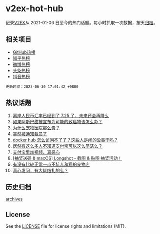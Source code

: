 # v2ex-hot-hub

 记录[V2EX](https://www.v2ex.com/)从 2021-01-06 日至今的热门话题。每小时抓取一次数据，按天[归档](archives)。
 
 ## 相关项目

- [GitHub热榜](https://github.com/it985/github-hot-hub)
- [知乎热榜](https://github.com/it985/zhihu-hot-hub)
- [微博热榜](https://github.com/it985/weibo-hot-hub)
- [头条热榜](https://github.com/it985/toutiao-hot-hub)
- [抖音热榜](https://github.com/it985/douyin-hot-hub)


 `更新时间：2023-06-30 17:01:42 +0800`

## 热议话题

1. [离岸人民币汇率已经到了 7.25 了，未来还会再降么](https://www.v2ex.com/t/952927)
1. [如果阿斯巴甜被宣布为可能的致癌物该怎么办？](https://www.v2ex.com/t/952818)
1. [为什么宠物医院那么贵？](https://www.v2ex.com/t/952915)
1. [突然被通知裁员了](https://www.v2ex.com/t/952885)
1. [docker hub 怎么访问不了了？这些人是闲的没事干吗？](https://www.v2ex.com/t/952876)
1. [居然有这么多人不知道支付宝可以这么简洁么？](https://www.v2ex.com/t/952919)
1. [支付宝里加视频，真恶心](https://www.v2ex.com/t/952879)
1. [[抽奖送码 & macOS] Longshot - 截图 & 贴图 抽奖活动！](https://www.v2ex.com/t/952845)
1. [有没有比较正常一点不坑人和猫的宠物店](https://www.v2ex.com/t/952871)
1. [真心发问，有大佬结扎的么？](https://www.v2ex.com/t/953000)

## 历史归档

[archives](archives)

## License

See the [LICENSE](LICENSE) file for license rights and limitations (MIT).
